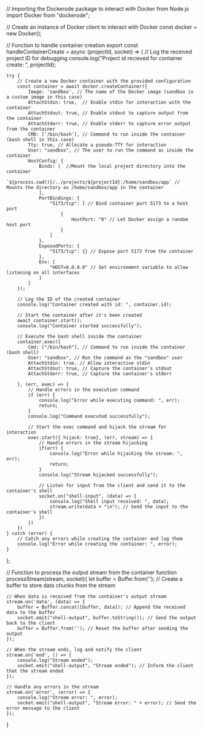 // Importing the Dockerode package to interact with Docker from Node.js
import Docker from "dockerode";

// Create an instance of Docker client to interact with Docker
const docker = new Docker();

// Function to handle container creation
export const handleContainerCreate = async (projectId, socket) => {
    // Log the received project ID for debugging
    console.log("Project id recieved for container create: ", projectId);

    try {
        // Create a new Docker container with the provided configuration
        const container = await docker.createContainer({
            Image: 'sandbox', // The name of the Docker image (sandbox is a custom image in this case)
            AttachStdin: true,  // Enable stdin for interaction with the container
            AttachStdout: true, // Enable stdout to capture output from the container
            AttachStderr: true, // Enable stderr to capture error output from the container
            CMD: ['/bin/bash'], // Command to run inside the container (bash shell in this case)
            Tty: true, // Allocate a pseudo-TTY for interaction
            User: "sandbox", // The user to run the command as inside the container
            HostConfig: {
                Binds: [  //Mount the local project directory into the container
                    `${process.cwd()}/../projects/${projectId}:/home/sandbox/app` // Mounts the directory as /home/sandbox/app in the container
                ],
                PortBindings: {
                    "5173/tcp": [ // Bind container port 5173 to a host port
                        {
                            HostPort: "0" // Let Docker assign a random host port
                        }
                    ]
                },
                ExposedPorts: {
                    "5173/tcp": {} // Expose port 5173 from the container
                },
                Env: [
                    "HOST=0.0.0.0" // Set environment variable to allow listening on all interfaces
                ]
            }
        });

        // Log the ID of the created container
        console.log("Container created with id: ", container.id);

        // Start the container after it's been created
        await container.start();
        console.log("Container started successfully");

        // Execute the bash shell inside the container
        container.exec({
            Cmd: ["/bin/bash"], // Command to run inside the container (bash shell)
            User: "sandbox", // Run the command as the "sandbox" user
            AttachStdin: true, // Allow interactive stdin
            AttachStdout: true, // Capture the container's stdout
            AttachStderr: true, // Capture the container's stderr
            
        }, (err, exec) => {
            // Handle errors in the execution command
            if (err) {
                console.log("Error while executing command: ", err);
                return;
            }
            console.log("Command executed successfully");

            // Start the exec command and hijack the stream for interaction
            exec.start({ hijack: true}, (err, stream) => {
                // Handle errors in the stream hijacking
                if(err) {
                    console.log("Error while hijacking the stream: ", err);
                    return;
                }
                console.log("Stream hijacked successfully");

                // Listen for input from the client and send it to the container's shell
                socket.on("shell-input", (data) => {
                    console.log("Shell input received: ", data);
                    stream.write(data + "\n"); // Send the input to the container's shell
                })
            })
        })
    } catch (error) {
        // Catch any errors while creating the container and log them
        console.log("Error while creating the container: ", error);
    }
};

// Function to process the output stream from the container
function processStream(stream, socket){
    let buffer = Buffer.from(''); // Create a buffer to store data chunks from the stream

    // When data is received from the container's output stream
    stream.on('data', (data) => {
        buffer = Buffer.concat([buffer, data]); // Append the received data to the buffer
        socket.emit("shell-output", buffer.toString()); // Send the output back to the client
        buffer = Buffer.from(''); // Reset the buffer after sending the output
    });

    // When the stream ends, log and notify the client
    stream.on('end', () => {
        console.log("Stream ended");
        socket.emit("shell-output", "Stream ended"); // Inform the client that the stream ended
    });

    // Handle any errors in the stream
    stream.on('error', (error) => {
        console.log("Stream error: ", error);
        socket.emit("shell-output", "Stream error: " + error); // Send the error message to the client
    });
}
 